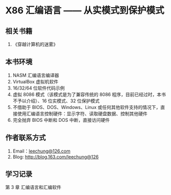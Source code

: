 # X86 汇编语言 —— 从实模式到保护模式
## 相关书籍
1. 《穿越计算机的迷雾》

## 本书环境
1. NASM 汇编语言编译器
2. VirtualBox 虚拟机软件
3. 16/32/64 位软件代码示例
4. 虚拟 8086 模式（该模式是为了兼容传统的 8086 程序，目前已经过时，本书不予以介绍）、16 位实模式、32 位保护模式
5. 不借助于 BIOS、DOS、Windows、Linux 或任何其他软件支持的情况下，直接使用汇编语言控制硬件：显示字符、读取硬盘数据、控制其他硬件
6. 完全抛弃 BIOS 中断和 DOS 中断，直接访问硬件

## 作者联系方式
1. Email：leechung@126.com
2. Blog: http://blog.163.com/leechung@126


## 学习记录
第 3 章 汇编语言和汇编软件
